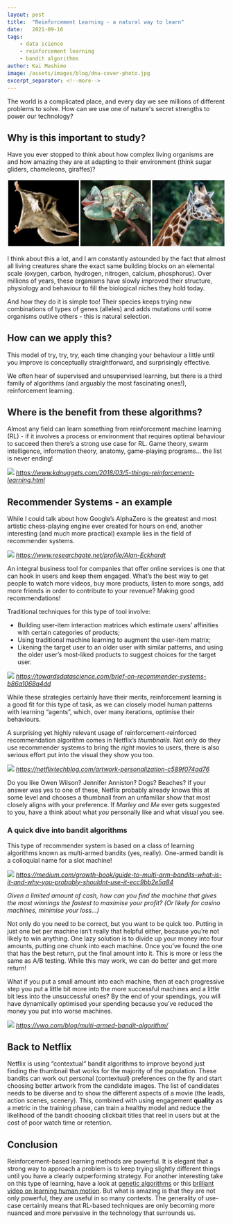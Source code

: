 ```yaml
---
layout: post
title:  "Reinforcement Learning - a natural way to learn"
date:   2021-09-16
tags: 
    - data science
    - reinforcement learning
    - bandit algorithms
author: Kai Mashimo
image: /assets/images/blog/dna-cover-photo.jpg
excerpt_separator: <!--more-->
---
```


The world is a complicated place, and every day we see millions of different problems to solve. How can we use one of nature's secret strengths to power our technology?

<!--more-->

## Why is this important to study?

Have you ever stopped to think about how complex living organisms are and how amazing they are at adapting to their environment (think sugar gliders, chameleons, giraffes)?

![](/assets/images/blog/three-animals.png)

I think about this a lot, and I am constantly astounded by the fact that almost all living creatures share the exact same building blocks on an elemental scale (oxygen, carbon, hydrogen, nitrogen, calcium, phosphorus). Over millions of years, these organisms have slowly improved their structure, physiology and behaviour to fill the biological niches they hold today.

And how they do it is simple too! Their species keeps trying new combinations of types of genes (alleles) and adds mutations until some organisms outlive others - this is natural selection.

## How can we apply this?

This model of try, try, try, each time changing your behaviour a little until you improve is conceptually straightforward, and surprisingly effective.

We often hear of supervised and unsupervised learning, but there is a third family of algorithms (and arguably the most fascinating ones!), reinforcement learning.

## Where is the benefit from these algorithms?

Almost any field can learn something from reinforcement machine learning (RL) - if it involves a process or environment that requires optimal behaviour to succeed then there’s a strong use case for RL. Game theory, swarm intelligence, information theory, anatomy, game-playing programs… the list is never ending!

![](https://www.kdnuggets.com/images/reinforcement-learning-fig1-700.jpg)
_https://www.kdnuggets.com/2018/03/5-things-reinforcement-learning.html_

## Recommender Systems - an example

While I could talk about how Google’s AlphaZero is the greatest and most artistic chess-playing engine ever created for hours on end, another interesting (and much more practical) example lies in the field of recommender systems.

![](https://www.researchgate.net/profile/Alan-Eckhardt/publication/220827211/figure/fig2/AS:394007092973580@1470950019808/Structure-of-a-recommender-system.png)
_https://www.researchgate.net/profile/Alan-Eckhardt_

An integral business tool for companies that offer online services is one that can hook in users and keep them engaged. What’s the best way to get people to watch more videos, buy more products, listen to more songs, add more friends in order to contribute to your revenue? Making good recommendations!

Traditional techniques for this type of tool involve:
* Building user-item interaction matrices which estimate users’ affinities with certain categories of products;
* Using traditional machine learning to augment the user-item matrix;
* Likening the target user to an older user with similar patterns, and using the older user’s most-liked products to suggest choices for the target user.

![](https://miro.medium.com/max/700/1*mz9tzP1LjPBhmiWXeHyQkQ.png)
_https://towardsdatascience.com/brief-on-recommender-systems-b86a1068a4dd_

While these strategies certainly have their merits, reinforcement learning is a good fit for this type of task, as we can closely model human patterns with learning “agents”, which, over many iterations, optimise their behaviours.

A surprising yet highly relevant usage of reinforcement-reinforced recommendation algorithm comes in Netflix’s _thumbnails_. Not only do they use recommender systems to bring the _right_ movies to users, there is also serious effort put into the visual they show you too.

![](https://miro.medium.com/max/2400/1*xwD8rVHPapbfmrl6AIbQbA.png)
_https://netflixtechblog.com/artwork-personalization-c589f074ad76_

Do you like Owen Wilson? Jennifer Anniston? Dogs? Beaches? If your answer was yes to one of these, Netflix probably already knows this at some level and chooses a thumbnail from an unfamiliar show that most closely aligns with your preference. If _Marley and Me_ ever gets suggested to you, have a think about what _you_ personally like and what visual you see.

### A quick dive into bandit algorithms

This type of recommender system is based on a class of learning algorithms known as multi-armed bandits (yes, really). One-armed bandit is a colloquial name for a slot machine!

![](https://miro.medium.com/max/1400/1*w045YMSDuMz1wYeUjLaPQA.png)
_https://medium.com/growth-book/guide-to-multi-arm-bandits-what-is-it-and-why-you-probably-shouldnt-use-it-ecc9bb2e5a84_

_Given a limited amount of cash, how can you find the machine that gives the most winnings the fastest to maximise your profit? (Or likely for casino machines, minimise your loss...)_

Not only do you need to be correct, but you want to be quick too. Putting in just one bet per machine isn’t really that helpful either, because you’re not likely to win anything. One lazy solution is to divide up your money into four amounts, putting one chunk into each machine. Once you’ve found the one that has the best return, put the final amount into it. This is more or less the same as A/B testing. While this may work, we can do better and get more return!

What if you put a small amount into each machine, then at each progressive step you put a little bit more into the more successful machines and a little bit less into the unsuccessful ones? By the end of your spendings, you will have dynamically optimised your spending because you’ve reduced the money you put into worse machines.

![](https://static.wingify.com/gcp/uploads/sites/3/2020/04/ab-testing-vs-bandit-across-value.png)
_https://vwo.com/blog/multi-armed-bandit-algorithm/_

## Back to Netflix

Netflix is using “contextual” bandit algorithms to improve beyond just finding the thumbnail that works for the majority of the population. These bandits can work out personal (contextual) preferences on the fly and start choosing better artwork from the candidate images. The list of candidates needs to be diverse and to show the different aspects of a movie (the leads, action scenes, scenery). This, combined with using engagement **quality** as a metric in the training phase, can train a healthy model and reduce the likelihood of the bandit choosing clickbait titles that reel in users but at the cost of poor watch time or retention.

## Conclusion

Reinforcement-based learning methods are powerful. It is elegant that a strong way to approach a problem is to keep trying slightly different things until you have a clearly outperforming strategy. For another interesting take on this type of learning, have a look at [genetic algorithms](https://en.wikipedia.org/wiki/Genetic_algorithm) or this [brilliant video on learning human motion](https://www.youtube.com/watch?v=SsJ_AusntiU). But what is amazing is that they are not only powerful, they are useful in so many contexts. The generality of use-case certainly means that RL-based techniques are only becoming more nuanced and more pervasive in the technology that surrounds us.


